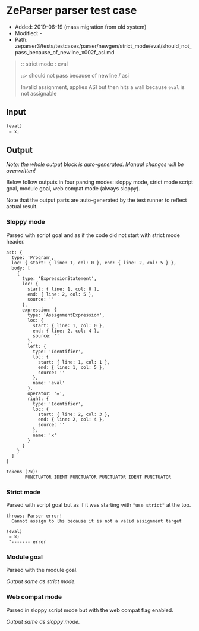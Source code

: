 # ZeParser parser test case

- Added: 2019-06-19 (mass migration from old system)
- Modified: -
- Path: zeparser3/tests/testcases/parser/newgen/strict_mode/eval/should_not_pass_because_of_newline_x002f_asi.md

> :: strict mode : eval
>
> ::> should not pass because of newline / asi
>
> Invalid assignment, applies ASI but then hits a wall because `eval` is not assignable

## Input

`````js
(eval)
 = x;
`````

## Output

_Note: the whole output block is auto-generated. Manual changes will be overwritten!_

Below follow outputs in four parsing modes: sloppy mode, strict mode script goal, module goal, web compat mode (always sloppy).

Note that the output parts are auto-generated by the test runner to reflect actual result.

### Sloppy mode

Parsed with script goal and as if the code did not start with strict mode header.

`````
ast: {
  type: 'Program',
  loc: { start: { line: 1, col: 0 }, end: { line: 2, col: 5 } },
  body: [
    {
      type: 'ExpressionStatement',
      loc: {
        start: { line: 1, col: 0 },
        end: { line: 2, col: 5 },
        source: ''
      },
      expression: {
        type: 'AssignmentExpression',
        loc: {
          start: { line: 1, col: 0 },
          end: { line: 2, col: 4 },
          source: ''
        },
        left: {
          type: 'Identifier',
          loc: {
            start: { line: 1, col: 1 },
            end: { line: 1, col: 5 },
            source: ''
          },
          name: 'eval'
        },
        operator: '=',
        right: {
          type: 'Identifier',
          loc: {
            start: { line: 2, col: 3 },
            end: { line: 2, col: 4 },
            source: ''
          },
          name: 'x'
        }
      }
    }
  ]
}

tokens (7x):
       PUNCTUATOR IDENT PUNCTUATOR PUNCTUATOR IDENT PUNCTUATOR
`````

### Strict mode

Parsed with script goal but as if it was starting with `"use strict"` at the top.

`````
throws: Parser error!
  Cannot assign to lhs because it is not a valid assignment target

(eval)
 = x;
 ^------- error
`````


### Module goal

Parsed with the module goal.

_Output same as strict mode._

### Web compat mode

Parsed in sloppy script mode but with the web compat flag enabled.

_Output same as sloppy mode._
